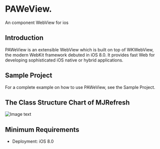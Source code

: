 # PAWeView.     
An component WebView for ios 
## Introduction
PAWeView is an extensible WebView which is built on top of WKWebView, the modern WebKit framework debuted in iOS 8.0. It provides fast Web  for developing sophisticated iOS native or hybrid applications.
## Sample Project
For a complete example on how to use PAWeView, see the Sample Project.
## The Class Structure Chart of MJRefresh
![Image text](https://github.com/llyouss/PAWeView/blob/master/Image/PAWebview.png)
## Minimum Requirements
 - Deployment: iOS 8.0

